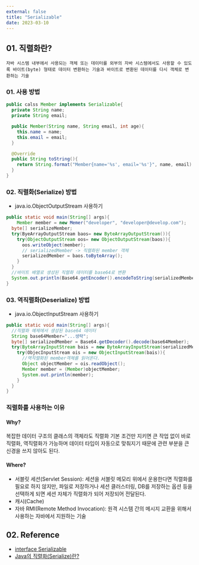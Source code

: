 ```yaml
---
external: false
title: "Serializable"
date: 2023-03-10
---
```


## 01. 직렬화란?

```plain/Text
자바 시스템 내부에서 사용되는 객체 또는 데이터를 외부의 자바 시스템에서도 사용할 수 있도록 바이트(byte) 형태로 데이터 변환하는 기술과 바이트로 변환된 데이터를 다시 객체로 변환하는 기술
```

### 01. 사용 방법

```Java
public calss Member implements Serializable{
  private String name;
  private String email;

  public Member(String name, String email, int age){
    this.name = name;
    this.email = email;
  }

  @Override
  public String toString(){
    return String.format("Member{name='%s', email='%s'}", name, email)
  }
}
```

### 02. 직렬화(Serialize) 방법

- java.io.ObjectOutputStream 사용하기

```Java
public static void main(String[] args){
    Member member = new Memer("developer", "developer@develop.com");
  byte[] serializeMember;
  try(ByeArrayOutputStream baos= new ByteArrayOutputStream()){
    try(ObjectOutputStream oos= new ObjectOutputStream(baos)){
      oos.writeObject(member);
      // serializedMember -> 직렬화된 member 객체
      serializedMember = baos.toByteArray();
    }
  }
  //바이트 배열로 생성된 직렬화 데이터를 base64로 변환
  System.out.println(Base64.getEncoder().encodeToString(serializedMember));
}
```

### 03. 역직렬화(Deserialize) 방법

- java.io.ObjectInputStream 사용하기

```Java
public static void main(String[] args){
  //직렬화 예제에서 생성된 base64 데이터
  String base64Member="...생략";
  byte[] serializedMember = Base64.getDecoder().decode(base64Member);
  try(ByteArrayInputStream bais = new ByteArrayInputStream(serializedMember)){
    try(ObjecInputStream ois = new ObjectInputStream(bais)){
      //역직렬화된 member객체를 읽어온다.
      Object objectMember = ois.readObject();
      Member member = (Member)objectMember;
      System.out.println(member);
    }
  }
}
```

### 직렬화를 사용하는 이유

#### Why?

복잡한 데이터 구조의 클래스의 객체라도 직렬화 기본 조건만 지키면 큰 작업 없이 바로 직렬화, 역직렬화가 가능하며 데이터 타입이 자동으로 맞춰지기 때문에 관련 부분을 큰 신경을 쓰지 않아도 된다.

#### Where?

- 서블릿 세션(Servlet Session): 세션을 서블릿 메모리 위에서 운용한다면 직렬화를 필요로 하지 않지만, 파일로 저장하거나 세션 클러스터링, DB를 저장하는 옵션 등을 선택하게 되면 세션 자체가 직렬화가 되어 저장되어 전달된다.
- 캐시(Cache)
- 자바 RMI(Remote Method Invocation): 원격 시스템 간의 메시지 교환을 위해서 사용하는 자바에서 지원하는 기술

## 02. Reference

- [interface Serializable](https://docs.oracle.com/javase/7/docs/api/java/io/Serializable.html)
- [Java의 직렬화(Serialize)란?](https://go-coding.tistory.com/101)
